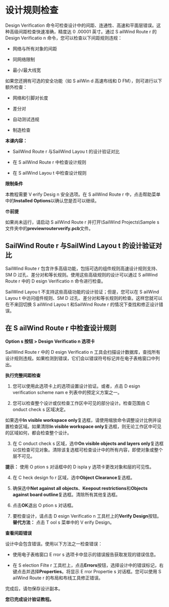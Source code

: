 # 设计规则检查

Design Verification 命令可检查设计中的间距、连通性、高速和平面层错误。这种高级间距检查快速准确，精度达 0 .00001 英寸。通过 S ailWind Route r 的Design Verificatio n 命令，您可以检查以下间距规则违规：

- 网络与所有对象的间距

- 同网络限制

- 最小/最大线宽

如果您还拥有可选的安全功能（如 S ailWin d 高速布线和 D FM），则可进行以下额外检查：

- 网络和引脚对长度

- 差分对

- 自动测试违规

- 制造检查

**本课内容：**

- SailWind Route r 与SailWind Layou t 的设计验证对比

- 在 S ailWind Route r 中检查设计规则

- 在 S ailWind Layou t 中检查设计规则

**限制条件**

本教程需要 V erify Desig n 安全选项。在 S ailWind Route r 中，点击帮助菜单中的**Installed Options**以确认您是否可以继续。

😎**前提**

如果尚未运行，请启动 S ailWind Route r 并打开\SailWind Projects\Sample s 文件夹中的**previewrouterverify.pcb**文件。

## SailWind Route r 与SailWind Layou t 的设计验证对比

SailWind Route r 包含许多高级功能，包括可选的组件规则高速设计规则支持、SM D 过孔、差分对和等长规则。使用这些高级规则的设计可以通过 S ailWind Route r 中的 D esign Verificatio n 命令进行检查。

SailWind Layou t 不支持这些高级功能的设计验证；但是，您可以在 S ailWind Layou t 中访问组件规则、SM D 过孔、差分对和等长规则的检查。这样您就可以在不来回切换 S ailWind Layou t 和SailWind Route r 的情况下查找和修正设计错误。

## 在 S ailWind Route r 中检查设计规则

**Option s 按钮 > Design Verificatio n 选项卡**

SailWind Route r 中的 D esign Verificatio n 工具会扫描设计数据库，查找所有设计规则违规。如果检测到错误，它们会以错误符号标记并在电子表格窗口中列出。

**执行完整间距检查**

1. 您可以使用此选项卡上的选项设置设计验证。或者，点击 D esign verification scheme nam e 列表中的预定义方案之一。

2. 您可以检查整个设计或仅检查工作区中可见的部分设计。检查范围由 C onduct check s 区域决定。

如果选中**In visible workspace only**复选框，请使用缩放命令调整设计比例并设置检查区域。如果清除**In visible workspace only**复选框，则无论工作区中可见的区域如何，都会检查整个设计。

3. 在 C onduct check s 区域，选中**On visible objects and layers only**复选框以仅检查可见对象。清除该复选框可检查设计中的所有内容，即使对象或整个层不可见。

**提示：** 使用 O ption s 对话框中的 D ispla y 选项卡更改对象和层的可见性。

4. 在 C heck design fo r 区域，选中**Object Clearance**复选框。

5. 确保选中**Net against all objects**、**Keepout restrictions**和**Objects against board outline**复选框。清除所有其他复选框。

6. 点击**OK**退出 O ption s 对话框。

7. 要检查设计，请点击 D esign Verificatio n 工具栏上的**Verify Design**按钮。**替代方法：** 点击 T ool s 菜单中的 V erify Design。

**查看间距错误**

设计中会包含错误。使用以下方法之一检查错误：

- 使用电子表格窗口 E rror s 选项卡中显示的错误报告获取发现的错误信息。

- 在 S election Filte r 工具栏上，点击**Errors**按钮，选择设计中的错误标记，右键点击并选择**Properties**。将显示 E rror Propertie s 对话框。您可以使用 S ailWind Route r 的布局和布线工具修正错误。

完成后，请勿保存设计副本。

**您已完成设计验证教程。**